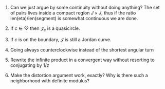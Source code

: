1. Can we just argue by some continuity without doing anything? The set of pairs lives inside a compact 
region $J \times J$, thus if the ratio len(eta)/len(segment) is somewhat continuous we are done.


2. If $c \in \heartsuit$ then $\mathcal J_c$ is a quasicircle.

3. If $c$ is on the boundary, $\mathcal J$ is still a Jordan curve.

5. Going always counterclockwise instead of the shortest angular turn

6. Rewrite the infinite product in a convergent way without resorting to conjugating by $1/z$

7. Make the distortion argument work, exactly? Why is there such a neighborhood with definite modulus?
